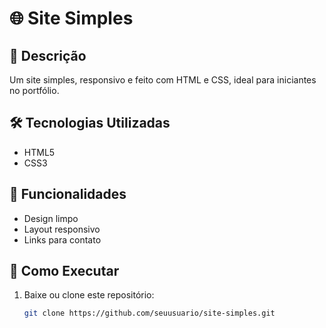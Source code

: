 # 🌐 Site Simples

## 📖 Descrição
Um site simples, responsivo e feito com HTML e CSS, ideal para iniciantes no portfólio.

## 🛠 Tecnologias Utilizadas
- HTML5
- CSS3

## 🚀 Funcionalidades
- Design limpo
- Layout responsivo
- Links para contato

## 📌 Como Executar
1. Baixe ou clone este repositório:
   ```bash
   git clone https://github.com/seuusuario/site-simples.git
